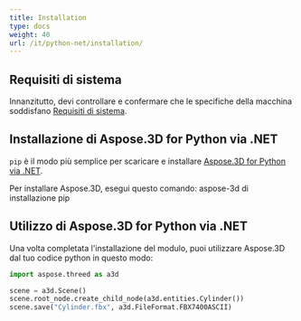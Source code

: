 ```yaml
---
title: Installation
type: docs
weight: 40
url: /it/python-net/installation/
---
```

##  **Requisiti di sistema**

Innanzitutto, devi controllare e confermare che le specifiche della macchina soddisfano [Requisiti di sistema](/3d/it/python-net/system-requirements/).

##  **Installazione di Aspose.3D for Python via .NET**
`pip` è il modo più semplice per scaricare e installare [Aspose.3D for Python via .NET](https://pypi.org/project/aspose-3d/).

Per installare Aspose.3D, esegui questo comando: aspose-3d di installazione pip

##  **Utilizzo di Aspose.3D for Python via .NET**

Una volta completata l'installazione del modulo, puoi utilizzare Aspose.3D dal tuo codice python in questo modo:

```py
import aspose.threed as a3d

scene = a3d.Scene()
scene.root_node.create_child_node(a3d.entities.Cylinder())
scene.save("Cylinder.fbx", a3d.FileFormat.FBX7400ASCII)
```

